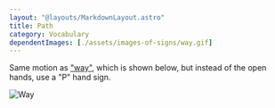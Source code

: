 ```yaml
---
layout: "@layouts/MarkdownLayout.astro"
title: Path
category: Vocabulary
dependentImages: [./assets/images-of-signs/way.gif]
---
```


Same motion as ["way"](../way), which is shown below,
but instead of the open hands, use a "P" hand sign.

![Way](@signs/way.gif)
